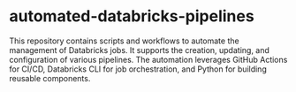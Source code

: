 # automated-databricks-pipelines
This repository contains scripts and workflows to automate the management of Databricks jobs. It supports the creation, updating, and configuration of various pipelines. The automation leverages GitHub Actions for CI/CD, Databricks CLI for job orchestration, and Python for building reusable components.
